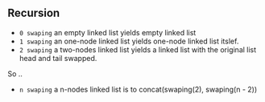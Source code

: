 ## Recursion 

 * `0 swaping` an empty linked list yields empty linked list
 * `1 swaping` an one-node linked list yields one-node linked list itslef.
 * `2 swaping` a two-nodes linked list yields a linked list with the original list head and tail swapped.

So ..

 * `n swaping` a n-nodes linked list is to concat(swaping(2), swaping(n - 2))
